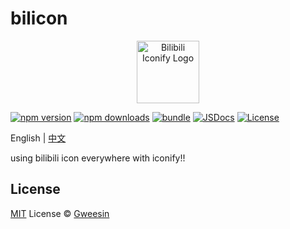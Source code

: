 # bilicon

<p align="center"><a href="https://bilicon.netlify.app/" target="_blank" rel="noopener noreferrer"><img width="100" src="https://bilicon.netlify.app/images/logo.png" alt="Bilibili Iconify Logo"></a></p>

[![npm version][npm-version-src]][npm-version-href]
[![npm downloads][npm-downloads-src]][npm-downloads-href]
[![bundle][bundle-src]][bundle-href]
[![JSDocs][jsdocs-src]][jsdocs-href]
[![License][license-src]][license-href]

English | [中文](./README.zh-CN.md)

using bilibili icon everywhere with iconify!!

## License

[MIT](./LICENSE) License © [Gweesin](https://github.com/gweesin)

<!-- Badges -->

[npm-version-src]: https://img.shields.io/npm/v/bilicon?style=flat&colorA=080f12&colorB=1fa669
[npm-version-href]: https://npmjs.com/package/bilicon
[npm-downloads-src]: https://img.shields.io/npm/dm/bilicon?style=flat&colorA=080f12&colorB=1fa669
[npm-downloads-href]: https://npmjs.com/package/bilicon
[bundle-src]: https://img.shields.io/bundlephobia/minzip/bilicon?style=flat&colorA=080f12&colorB=1fa669&label=minzip
[bundle-href]: https://bundlephobia.com/result?p=bilicon
[license-src]: https://img.shields.io/github/license/gweesin/bilicon.svg?style=flat&colorA=080f12&colorB=1fa669
[license-href]: https://github.com/gweesin/bilicon/blob/main/LICENSE
[jsdocs-src]: https://img.shields.io/badge/jsdocs-reference-080f12?style=flat&colorA=080f12&colorB=1fa669
[jsdocs-href]: https://www.jsdocs.io/package/bilicon
